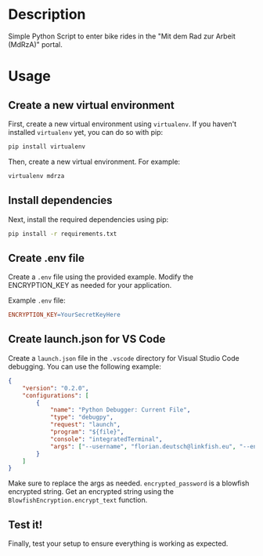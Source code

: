 # Description

Simple Python Script to enter bike rides in the "Mit dem Rad zur Arbeit (MdRzA)" portal.


# Usage

## Create a new virtual environment

First, create a new virtual environment using `virtualenv`. If you haven't installed `virtualenv` yet, you can do so with pip:

```bash
pip install virtualenv
```

Then, create a new virtual environment. For example:

```bash
virtualenv mdrza
```

## Install dependencies

Next, install the required dependencies using pip:

```bash
pip install -r requirements.txt
```

## Create .env file

Create a `.env` file using the provided example. Modify the ENCRYPTION_KEY as needed for your application.

Example `.env` file:
```makefile
ENCRYPTION_KEY=YourSecretKeyHere
```

## Create launch.json for VS Code

Create a `launch.json` file in the `.vscode` directory for Visual Studio Code debugging. You can use the following example:

```json
{
    "version": "0.2.0",
    "configurations": [
        {
            "name": "Python Debugger: Current File",
            "type": "debugpy",
            "request": "launch",
            "program": "${file}",
            "console": "integratedTerminal",
            "args": ["--username", "florian.deutsch@linkfish.eu", "--encrypted_password", "/zCWZNwyfIvYqBFxVKuC7w==", "--day", "2024-05-07", "--kilometers", "8"]
        }
    ]
}
```

Make sure to replace the args as needed.
`encrypted_password` is a blowfish encrypted string. Get an encrypted string using the `BlowfishEncryption.encrypt_text` function.

## Test it!

Finally, test your setup to ensure everything is working as expected.
